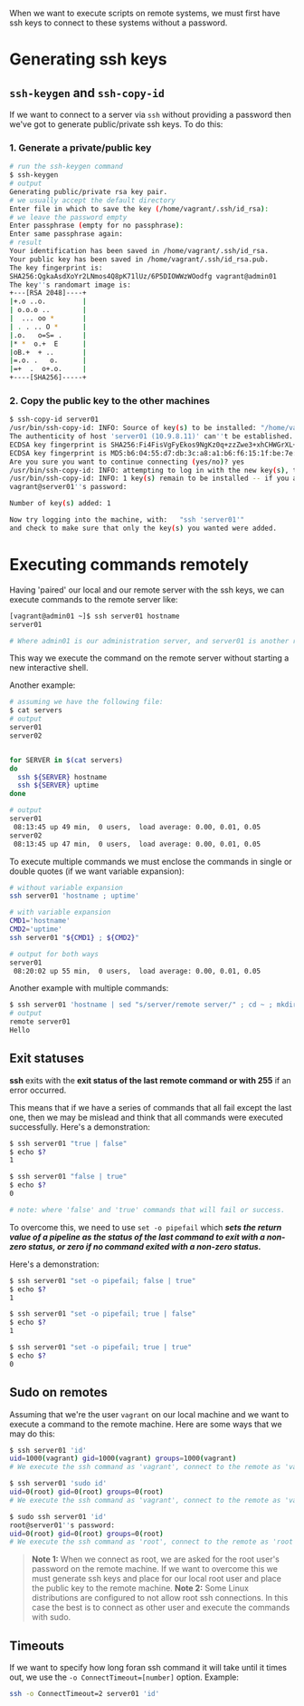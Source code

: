When we want to execute scripts on remote systems, we must first have ssh keys to connect to these systems without a password.


# Generating ssh keys
## `ssh-keygen` and `ssh-copy-id`
If we want to connect to a server via `ssh` without providing a password then we've got to generate public/private ssh keys. To do this:

### 1. Generate a private/public key
```bash
# run the ssh-keygen command
$ ssh-keygen
# output
Generating public/private rsa key pair.
# we usually accept the default directory
Enter file in which to save the key (/home/vagrant/.ssh/id_rsa):
# we leave the password empty
Enter passphrase (empty for no passphrase):
Enter same passphrase again:
# result
Your identification has been saved in /home/vagrant/.ssh/id_rsa.
Your public key has been saved in /home/vagrant/.ssh/id_rsa.pub.
The key fingerprint is:
SHA256:QgkaAsdXoYr2LNmos4Q8pK71lUz/6P5DIOWWzWOodfg vagrant@admin01
The key''s randomart image is:
+---[RSA 2048]----+
|+.o ..o.         |
| o.o.o ..        |
|  ... oo *       |
| . . .. O *      |
|.o.   o=S= .     |
|* *  o.+  E      |
|oB.+  + ..       |
|=.o. .   o.      |
|=+  .  o+.o.     |
+----[SHA256]-----+
```

### 2. Copy the public key to the other machines
```bash
$ ssh-copy-id server01
/usr/bin/ssh-copy-id: INFO: Source of key(s) to be installed: "/home/vagrant/.ssh/id_rsa.pub"
The authenticity of host 'server01 (10.9.8.11)' can''t be established.
ECDSA key fingerprint is SHA256:Fi4FisVgFyEkos9NgKz0q+zzZwe3+xhCHWGrXL+jZck.
ECDSA key fingerprint is MD5:b6:04:55:d7:db:3c:a8:a1:b6:f6:15:1f:be:7e:48:41.
Are you sure you want to continue connecting (yes/no)? yes
/usr/bin/ssh-copy-id: INFO: attempting to log in with the new key(s), to filter out any that are already installed
/usr/bin/ssh-copy-id: INFO: 1 key(s) remain to be installed -- if you are prompted now it is to install the new keys
vagrant@server01''s password:

Number of key(s) added: 1

Now try logging into the machine, with:   "ssh 'server01'"
and check to make sure that only the key(s) you wanted were added.
```

# Executing commands remotely
Having 'paired' our local and our remote server with the ssh keys, we can execute commands to the remote server like:
```bash
[vagrant@admin01 ~]$ ssh server01 hostname
server01

# Where admin01 is our administration server, and server01 is another remote server.
```
This way we execute the command on the remote server without starting a new interactive shell.

Another example:
```bash
# assuming we have the following file:
$ cat servers
# output
server01
server02


for SERVER in $(cat servers)
do
  ssh ${SERVER} hostname
  ssh ${SERVER} uptime
done

# output
server01
 08:13:45 up 49 min,  0 users,  load average: 0.00, 0.01, 0.05
server02
 08:13:45 up 47 min,  0 users,  load average: 0.00, 0.01, 0.05
```
To execute multiple commands we must enclose the commands in single or double quotes (if we want variable expansion):
```bash
# without variable expansion
ssh server01 'hostname ; uptime'

# with variable expansion
CMD1='hostname'
CMD2='uptime'
ssh server01 "${CMD1} ; ${CMD2}"

# output for both ways
server01
 08:20:02 up 55 min,  0 users,  load average: 0.00, 0.01, 0.05
```
Another example with multiple commands:
```bash
$ ssh server01 'hostname | sed "s/server/remote server/" ; cd ~ ; mkdir files && echo "Hello" >> files/hello.txt && cat files/hello.txt'
# output
remote server01
Hello
```
## Exit statuses
**ssh** exits with the **exit status of the last remote command or with 255** if an error occurred.

This means that if we have a series of commands that all fail except the last one, then we may be mislead and think that all commands were executed successfully. Here's a demonstration:
```bash
$ ssh server01 "true | false"
$ echo $?
1

$ ssh server01 "false | true"
$ echo $?
0

# note: where 'false' and 'true' commands that will fail or success.
```
To overcome this, we need to use `set -o pipefail` which ***sets the return value of a pipeline as the status of the last command to exit with a non-zero status, or zero if no command exited with a non-zero status.***

Here's a demonstration:
```bash
$ ssh server01 "set -o pipefail; false | true"
$ echo $?
1

$ ssh server01 "set -o pipefail; true | false"
$ echo $?
1

$ ssh server01 "set -o pipefail; true | true"
$ echo $?
0
```

## Sudo on remotes
Assuming that we're the user `vagrant` on our local machine and we want to execute a command to the remote machine. Here are some ways that we may do this:
```bash
$ ssh server01 'id'
uid=1000(vagrant) gid=1000(vagrant) groups=1000(vagrant)
# We execute the ssh command as 'vagrant', connect to the remote as 'vagrant' and execute the command as 'vagrant'.

$ ssh server01 'sudo id'
uid=0(root) gid=0(root) groups=0(root)
# We execute the ssh command as 'vagrant', connect to the remote as 'vagrant' and execute the command as 'root'.

$ sudo ssh server01 'id'
root@server01''s password:
uid=0(root) gid=0(root) groups=0(root)
# We execute the ssh command as 'root', connect to the remote as 'root' and execute the command as 'root'.
```
>**Note 1:** When we connect as root, we are asked for the root user's password on the remote machine. If we want to overcome this we must generate ssh keys and place for our local root user and place the public key to the remote machine.
>**Note 2:** Some Linux distributions are configured to not allow root ssh connections. In this case the best is to connect as other user and execute the commands with sudo.

## Timeouts
If we want to specify how long foran ssh command it will take until it times out, we use the `-o ConnectTimeout=[number]` option. Example:
```bash
ssh -o ConnectTimeout=2 server01 'id'
```
